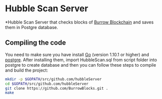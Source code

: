 # Hubble Scan Server

*Hubble Scan Server that checks blocks of [Burrow Blockchain](https://github.com/hyperledger/burrow) and saves them in Postgre database.

## Compiling the code

You need to make sure you have install [Go](https://golang.org/) (version 1.10.1 or higher) and [postgre](https://www.postgresql.org). After installing them, import HubbleScan.sql from script folder into postgre to create database and then you can follow these steps to compile and build the project:

```bash
mkdir -p $GOPATH/src/github.com/hubbleServer
cd $GOPATH/src/github.com/hubbleServer
git clone https://github.com/BurrowBlocks.git .
make
```
